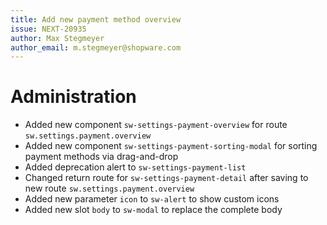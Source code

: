 ```yaml
---
title: Add new payment method overview
issue: NEXT-20935
author: Max Stegmeyer
author_email: m.stegmeyer@shopware.com
---
```

# Administration
* Added new component `sw-settings-payment-overview` for route `sw.settings.payment.overview`
* Added new component `sw-settings-payment-sorting-modal` for sorting payment methods via drag-and-drop
* Added deprecation alert to `sw-settings-payment-list`
* Changed return route for `sw-settings-payment-detail` after saving to new route `sw.settings.payment.overview`
* Added new parameter `icon` to `sw-alert` to show custom icons
* Added new slot `body` to `sw-modal` to replace the complete body
